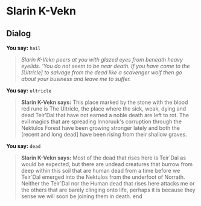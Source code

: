 # Slarin K-Vekn


## Dialog

**You say:** `hail`



>*Slarin K-Vekn peers at you with glazed eyes from beneath heavy eyelids. 'You do not seem to be near death. If you have come to the [Ultricle] to salvage from the dead like a scavenger wolf then go about your business and leave me to suffer.*

**You say:** `ultricle`



>**Slarin K-Vekn says:** This place marked by the stone with the blood red rune is The Ultricle, the place where the sick, weak, dying and dead Teir'Dal that have not earned a noble death are left to rot. The evil magics that are spreading Innoruuk's corruption through the Nektulos Forest have been growing stronger lately and both the [recent and long dead] have been rising from their shallow graves.

**You say:** `dead`



>**Slarin K-Vekn says:** Most of the dead that rises here is Teir\`Dal as would be expected, but there are undead creatures that burrow from deep within this soil that are human dead from a time before we Teir\`Dal emerged into the Nektulos from the underfoot of Norrath. Neither the Teir\`Dal nor the Human dead that rises here attacks me or the others that are barely clinging onto life, perhaps it is because they sense we will soon be joining them in death.
end
